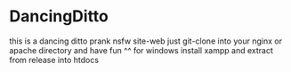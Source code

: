 # DancingDitto
this is a dancing ditto prank nsfw site-web 
just git-clone into your nginx or apache directory and have fun ^^
for windows install xampp and extract from release into htdocs
 
